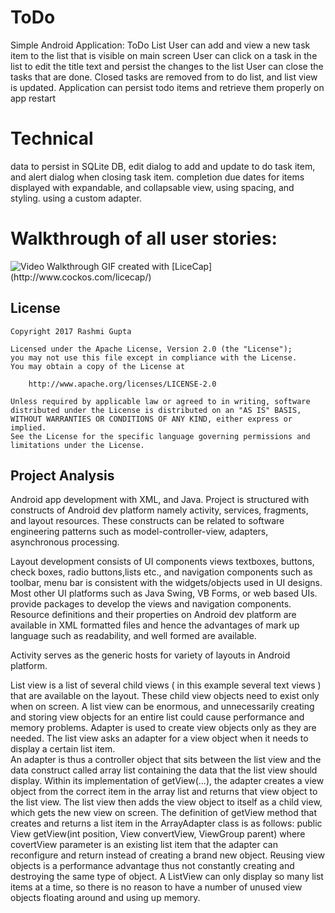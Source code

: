 
# ToDo
Simple Android Application: ToDo List
User can add and view a new task item to the list that is visible on main screen
User can click on a task in the list to edit the title text and persist the changes to the list
User can close the tasks that are done.  Closed tasks are removed from to do list, and list view is updated.
Application can persist todo items and retrieve them properly on app restart

# Technical 
data to persist in SQLite DB, edit dialog to add and update to do task item, and alert dialog when closing task item.
completion due dates for items displayed with expandable, and collapsable view, using spacing, and styling. using a custom adapter.

 
 # Walkthrough of all user stories:
 <img src='http://i.imgur.com/CUfAC9g.gif' title='Video Walkthrough' width='' alt='Video Walkthrough' />
 GIF created with [LiceCap](http://www.cockos.com/licecap/)

 ## License

    Copyright 2017 Rashmi Gupta

    Licensed under the Apache License, Version 2.0 (the "License");
    you may not use this file except in compliance with the License.
    You may obtain a copy of the License at

        http://www.apache.org/licenses/LICENSE-2.0

    Unless required by applicable law or agreed to in writing, software
    distributed under the License is distributed on an "AS IS" BASIS,
    WITHOUT WARRANTIES OR CONDITIONS OF ANY KIND, either express or implied.
    See the License for the specific language governing permissions and
    limitations under the License. 
  
  ## Project Analysis
Android app development with XML, and Java. Project is structured with constructs of Android dev platform namely activity, services, fragments, and layout resources. 
These constructs can be related to software engineering patterns such as model-controller-view, adapters, asynchronous processing.

Layout development consists of UI components views textboxes, buttons, check boxes, radio buttons,lists etc., and navigation components
such as toolbar, menu bar is consistent with the widgets/objects used in UI designs. Most other UI platforms such as Java Swing, VB Forms, or web based UIs. 
provide packages to develop the views and navigation components. Resource definitions and their properties on Android dev platform are available in XML formatted files 
and hence the advantages of mark up language such as readability, and well formed are available. 

Activity serves as the generic hosts for variety of layouts in Android platform.

List view is a list of several child views ( in this example several text views ) that are available on the layout. These child view objects need to exist only when on screen. 
A list view can be enormous, and unnecessarily creating and storing view objects for an entire list could cause performance and memory problems. Adapter is used to create view objects 
only as they are needed. The list view asks an adapter for a view object when it needs to display a certain list item.   
An adapter is thus a controller object that sits between the list view and the data construct called array list containing the data that the list view should display.
Within its implementation of getView(...), the adapter creates a view object from the correct item in the array list and returns that view object to the list view. The list view then 
adds the view object to itself as a child view, which gets the new view on screen. The definition of getView method that creates and returns a list item in the ArrayAdapter<T> class is as follows: 
public View getView(int position, View convertView, ViewGroup parent) where covertView parameter is an existing list item that the adapter can reconfigure and return instead of creating a brand new object. 
Reusing view objects is a performance advantage thus not constantly creating and destroying the same type of object. 
A ListView can only display so many list items at a time, so there is no reason to have a number of unused view objects floating around and using up memory.
